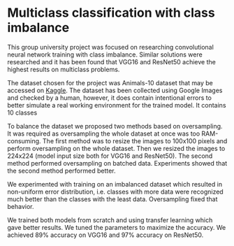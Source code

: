 # Multiclass classification with class imbalance
This group university project was focused on researching convolutional neural network training with class imbalance. Similar solutions were researched and it has been found that VGG16 and ResNet50 achieve the highest results on multiclass problems.

The dataset chosen for the project was Animals-10 dataset that may be accessed on [Kaggle](https://www.kaggle.com/datasets/alessiocorrado99/animals10/data). The dataset has been collected using Google Images and checked by a human, however, it does contain intentional errors to better simulate a real working environment for the trained model. It contains 10 classes


To balance the dataset we proposed two methods based on oversampling. It was required as oversampling the whole dataset at once was too RAM-consuming. The first method was to resize the images to 100x100 pixels and perform oversampling on the whole dataset. Then we resized the images to 224x224 (model input size both for VGG16 and ResNet50). The second method performed oversampling on batched data. 
Experiments showed that the second method performed better. 

We experimented with training on an imbalanced dataset which resulted in non-uniform error distribution, i.e. classes with more data were recognized much better than the classes with the least data. Oversampling fixed that behavior.

We trained both models from scratch and using transfer learning which gave better results. We tuned the parameters to maximize the accuracy. We achieved 89% accuracy on VGG16 and 97% accuracy on ResNet50. 



